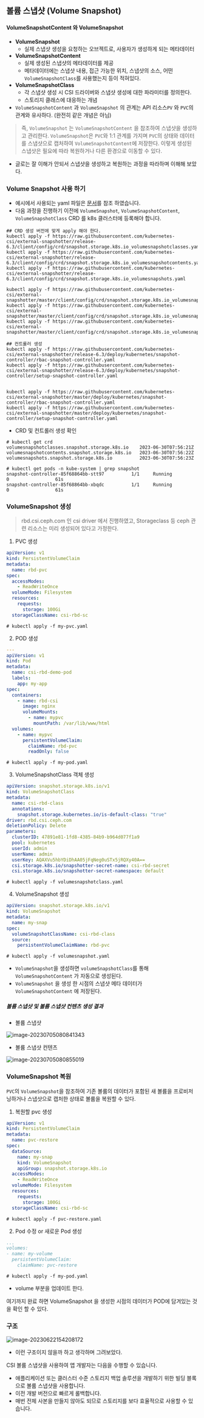 ## 볼륨 스냅샷 (Volume Snapshot)

#### VolumeSnapshotContent 와 VolumeSnapshot

- **VolumeSnapshot** 
  - 실제 스냅샷 생성을 요청하는 오브젝트로, 사용자가 생성하게 되는 메타데이터
- **VolumeSnapshotContent**
  - 실제 생성된 스냅샷의 메타데이터를 제공
  - 메타데이터에는 스냅샷 내용, 접근 가능한 위치, 스냅샷의 소스, 어떤 `VolumeSnapshotClass`를 사용했는지 등이 적혀있다.
- **VolumeSnapshotClass**
  - 각 스냅샷 생성 시 CSI 드라이버와 스냅샷 생성에 대한 파라미터를 정의한다.
  - 스토리지 클래스에 대응하는 개념
- `VolumeSnapshotContent` 과 `VolumeSnapshot` 의 관계는 API 리소스`PV` 와 `PVC`의 관계와 유사하다. (완전히 같은 개념은 아님)

>  즉, `VolumeSnapshot` 는 `VolumeSnapshotContent` 을 참조하여 스냅샷을 생성하고 관리한다. `VolumeSnapshot`은 `PVC`와 1:1 관계를 가지며 `PVC`의 상태와 데이터를 스냅샷으로 캡처하여 `VolumeSnapshotContent`에 저장한다. 이렇게 생성된 스냅샷은 필요에 따라 복원하거나 다른 환경으로 이동할 수 있다.

- 글로는 잘 이해가 안되서 스냅샷을 생성하고 복원하는 과정을 따라하며 이해해 보았다.

### Volume Snapshot 사용 하기

- 예시에서 사용되는 yaml 파일은 [문서](https://cloud.google.com/kubernetes-engine/docs/how-to/persistent-volumes/volume-snapshots?hl=ko#v1)를 참조 하였습니다.
- 다음 과정을 진행하기 이전에 `VolumeSnapshot`, `VolumeSnapshotContent`, `VolumeSnapshotClass` CRD 를 k8s 클러스터에 등록해야 합니다.

```
## CRD 생성 버전에 맞게 apply 해야 한다.
kubectl apply -f https://raw.githubusercontent.com/kubernetes-csi/external-snapshotter/release-6.3/client/config/crd/snapshot.storage.k8s.io_volumesnapshotclasses.yaml
kubectl apply -f https://raw.githubusercontent.com/kubernetes-csi/external-snapshotter/release-6.3/client/config/crd/snapshot.storage.k8s.io_volumesnapshotcontents.yaml
kubectl apply -f https://raw.githubusercontent.com/kubernetes-csi/external-snapshotter/release-6.3/client/config/crd/snapshot.storage.k8s.io_volumesnapshots.yaml

kubectl apply -f https://raw.githubusercontent.com/kubernetes-csi/external-snapshotter/master/client/config/crd/snapshot.storage.k8s.io_volumesnapshotclasses.yaml
kubectl apply -f https://raw.githubusercontent.com/kubernetes-csi/external-snapshotter/master/client/config/crd/snapshot.storage.k8s.io_volumesnapshotcontents.yaml
kubectl apply -f https://raw.githubusercontent.com/kubernetes-csi/external-snapshotter/master/client/config/crd/snapshot.storage.k8s.io_volumesnapshots.yaml

## 컨트롤러 생성
kubectl apply -f https://raw.githubusercontent.com/kubernetes-csi/external-snapshotter/release-6.3/deploy/kubernetes/snapshot-controller/rbac-snapshot-controller.yaml
kubectl apply -f https://raw.githubusercontent.com/kubernetes-csi/external-snapshotter/release-6.3/deploy/kubernetes/snapshot-controller/setup-snapshot-controller.yaml


kubectl apply -f https://raw.githubusercontent.com/kubernetes-csi/external-snapshotter/master/deploy/kubernetes/snapshot-controller/rbac-snapshot-controller.yaml
kubectl apply -f https://raw.githubusercontent.com/kubernetes-csi/external-snapshotter/master/deploy/kubernetes/snapshot-controller/setup-snapshot-controller.yaml

```

- CRD 및 컨트롤러 생성 확인

```
# kubectl get crd
volumesnapshotclasses.snapshot.storage.k8s.io    2023-06-30T07:56:21Z
volumesnapshotcontents.snapshot.storage.k8s.io   2023-06-30T07:56:22Z
volumesnapshots.snapshot.storage.k8s.io          2023-06-30T07:56:23Z

# kubectl get pods -n kube-system | grep snapshot
snapshot-controller-85f68864bb-stt97          1/1     Running            0                 61s
snapshot-controller-85f68864bb-xbqdc          1/1     Running            0                 61s
```



### VolumeSnapshot 생성

> rbd.csi.ceph.com 인 csi driver 에서 진행하였고, Storageclass 등 ceph 관련 리소스는 미리 생성되어 있다고 가정한다.

1. PVC 생성

```yaml
apiVersion: v1
kind: PersistentVolumeClaim
metadata:
  name: rbd-pvc
spec:
  accessModes:
    - ReadWriteOnce
  volumeMode: Filesystem
  resources:
    requests:
      storage: 100Gi
  storageClassName: csi-rbd-sc
```

```
# kubectl apply -f my-pvc.yaml
```

2. POD 생성

```yaml
---
apiVersion: v1
kind: Pod
metadata:
  name: csi-rbd-demo-pod
  labels:
    app: my-app
spec:
  containers:
    - name: rbd-csi
      image: nginx
      volumeMounts:
        - name: mypvc
          mountPath: /var/lib/www/html
  volumes:
    - name: mypvc
      persistentVolumeClaim:
        claimName: rbd-pvc
        readOnly: false
```

```
# kubectl apply -f my-pod.yaml
```

3. VolumeSnapshotClass 객체 생성

```yaml
apiVersion: snapshot.storage.k8s.io/v1
kind: VolumeSnapshotClass
metadata:
  name: csi-rbd-class
  annotations:
    snapshot.storage.kubernetes.io/is-default-class: "true"
driver: rbd.csi.ceph.com
deletionPolicy: Delete
parameters:
  clusterID: 47891e81-1fd8-4385-84b9-b964d077f1a9
  pool: kubernetes
  userId: admin
  userName: admin
  userKey: AQAXVu5hbYDiDhAA05jFqNeg0uSTx5jRQXy40A==
  csi.storage.k8s.io/snapshotter-secret-name: csi-rbd-secret
  csi.storage.k8s.io/snapshotter-secret-namespace: default
```

```
# kubectl apply -f volumesnapshotclass.yaml
```

4.  VolumeSnapshot 생성

```yaml
apiVersion: snapshot.storage.k8s.io/v1
kind: VolumeSnapshot
metadata:
  name: my-snap
spec:
  volumeSnapshotClassName: csi-rbd-class
  source:
    persistentVolumeClaimName: rbd-pvc
```

```
# kubectl apply -f volumesnapshot.yaml
```

- `VolumeSnapshot`을 생성하면 `volumeSnapshotClass`를 통해 `VolumeSnapshotContent` 가 자동으로 생성된다.
- `VolumeSnapshot` 을 생성 한 시점의 스냅샷 메타 데이터가 `VolumeSnapshotContent` 에 저장된다.

##### 볼륨 스냅샷 및 볼륨 스냅샷 컨텐츠 생성 결과

- 볼륨 스냅샷

![image-20230705080841343](images/image-20230705080841343.png)

- 볼륨 스냅샷 컨텐츠

![image-20230705080855019](images/image-20230705080855019.png)

### VolumeSnapshot 복원

`PVC`의 `VolumeSnapshot`을 참조하여 기존 볼륨의 데이터가 포함된 새 볼륨을 프로비저닝하거나 스냅샷으로 캡처한 상태로 볼륨을 복원할 수 있다.

1. 복원할 pvc 생성

```yaml
apiVersion: v1
kind: PersistentVolumeClaim
metadata:
  name: pvc-restore
spec:
  dataSource:
    name: my-snap
    kind: VolumeSnapshot
    apiGroup: snapshot.storage.k8s.io
  accessModes:
    - ReadWriteOnce
  volumeMode: Filesystem
  resources:
    requests:
      storage: 100Gi
  storageClassName: csi-rbd-sc
```

```
# kubectl apply -f pvc-restore.yaml
```

2. Pod 수정 or 새로운 Pod 생성

```yaml
...
volumes:
- name: my-volume
  persistentVolumeClaim:
    claimName: pvc-restore
```

```
# kubectl apply -f my-pod.yaml
```

- volume 부분을 업데이트 한다.



여기까지 완료 하면 VolumeSnapshot 을 생성한 시점의 데이터가 POD에 담겨있는 것을 확인 할 수 있다.

### 구조

![image-20230622154208172](images/image-20230622154208172.png)

- 이런 구조이지 않을까 하고 생각하며 그려보았다.





CSI 볼륨 스냅샷을 사용하여 앱 개발자는 다음을 수행할 수 있습니다.

- 애플리케이션 또는 클러스터 수준 스토리지 백업 솔루션을 개발하기 위한 빌딩 블록으로 볼륨 스냅샷을 사용합니다.
- 이전 개발 버전으로 빠르게 롤백합니다.
- 매번 전체 사본을 만들지 않아도 되므로 스토리지를 보다 효율적으로 사용할 수 있습니다.
